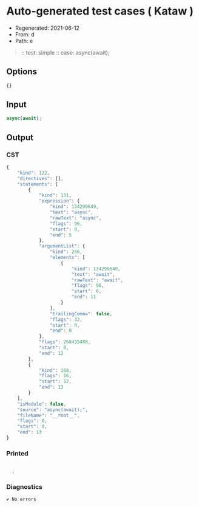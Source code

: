# Auto-generated test cases ( Kataw )
- Regenerated: 2021-06-12
- From: d
- Path: e
> :: test: simple
> :: case: async(await);
## Options

`````js
{}
`````
## Input

`````js
async(await);
`````
## Output

### CST

```javascript
{
    "kind": 122,
    "directives": [],
    "statements": [
        {
            "kind": 131,
            "expression": {
                "kind": 134299649,
                "text": "async",
                "rawText": "async",
                "flags": 96,
                "start": 0,
                "end": 5
            },
            "argumentList": {
                "kind": 256,
                "elements": [
                    {
                        "kind": 134299649,
                        "text": "await",
                        "rawText": "await",
                        "flags": 96,
                        "start": 6,
                        "end": 11
                    }
                ],
                "trailingComma": false,
                "flags": 32,
                "start": 0,
                "end": 0
            },
            "flags": 268435488,
            "start": 0,
            "end": 12
        },
        {
            "kind": 168,
            "flags": 16,
            "start": 12,
            "end": 13
        }
    ],
    "isModule": false,
    "source": "async(await);",
    "fileName": "__root__",
    "flags": 0,
    "start": 0,
    "end": 13
}
```

### Printed

```javascript

  ; 
```

### Diagnostics

```javascript
✔ No errors
```


